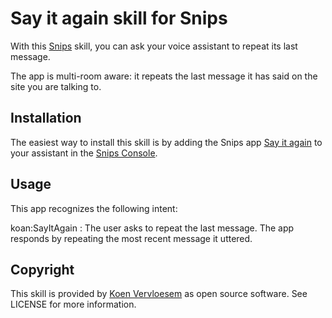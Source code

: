 # Say it again skill for Snips 
With this [Snips](https://snips.ai/) skill, you can ask your voice assistant to repeat its last message.

The app is multi-room aware: it repeats the last message it has said on the site you are talking to.

## Installation
The easiest way to install this skill is by adding the Snips app [Say it again](https://console.snips.ai/store/en/skill_YoV709qZP3n) to your assistant in the [Snips Console](https://console.snips.ai).

## Usage
This app recognizes the following intent:

koan:SayItAgain
:  The user asks to repeat the last message. The app responds by repeating the most recent message it uttered.

## Copyright
This skill is provided by [Koen Vervloesem](mailto:koen@vervloesem.eu) as open source software. See LICENSE for more information.
